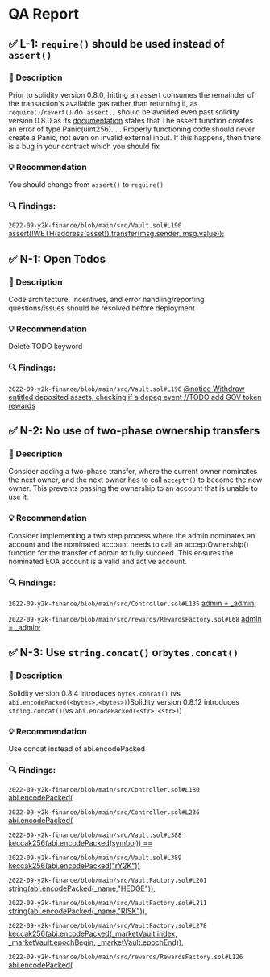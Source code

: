 # QA Report

## ✅ L-1: `require()` should be used instead of `assert()`

### 📝 Description

Prior to solidity version 0.8.0, hitting an assert consumes the remainder of the transaction's available gas rather than returning it, as `require()`/`revert()` do. `assert()` should be avoided even past solidity version 0.8.0 as its [documentation](https://docs.soliditylang.org/en/v0.8.14/control-structures.html#panic-via-assert-and-error-via-require) states that The assert function creates an error of type Panic(uint256). ... Properly functioning code should never create a Panic, not even on invalid external input. If this happens, then there is a bug in your contract which you should fix

### 💡 Recommendation

You should change from `assert()` to `require()`

### 🔍 Findings:

`2022-09-y2k-finance/blob/main/src/Vault.sol#L190` [assert(IWETH(address(asset)).transfer(msg.sender, msg.value));](https://github.com/code-423n4/2022-09-y2k-finance/blob/main/src/Vault.sol#L190)


## ✅ N-1: Open Todos

### 📝 Description

Code architecture, incentives, and error handling/reporting questions/issues should be resolved before deployment

### 💡 Recommendation

Delete TODO keyword

### 🔍 Findings:

`2022-09-y2k-finance/blob/main/src/Vault.sol#L196` [@notice Withdraw entitled deposited assets, checking if a depeg event //TODO add GOV token rewards](https://github.com/code-423n4/2022-09-y2k-finance/blob/main/src/Vault.sol#L196)

## ✅ N-2: No use of two-phase ownership transfers

### 📝 Description

Consider adding a two-phase transfer, where the current owner nominates the next owner, and the next owner has to call `accept*()` to become the new owner. This prevents passing the ownership to an account that is unable to use it.

### 💡 Recommendation

Consider implementing a two step process where the admin nominates an account and the nominated account needs to call an acceptOwnership() function for the transfer of admin to fully succeed. This ensures the nominated EOA account is a valid and active account.

### 🔍 Findings:

`2022-09-y2k-finance/blob/main/src/Controller.sol#L135` [admin = \_admin;](https://github.com/code-423n4/2022-09-y2k-finance/blob/main/src/Controller.sol#L135)

`2022-09-y2k-finance/blob/main/src/rewards/RewardsFactory.sol#L68` [admin = \_admin;](https://github.com/code-423n4/2022-09-y2k-finance/blob/main/src/rewards/RewardsFactory.sol#L68)

## ✅ N-3: Use `string.concat()` or`bytes.concat()`

### 📝 Description

Solidity version 0.8.4 introduces `bytes.concat()` (vs `abi.encodePacked(<bytes>,<bytes>)`)Solidity version 0.8.12 introduces `string.concat()`(vs `abi.encodePacked(<str>,<str>)`)

### 💡 Recommendation

Use concat instead of abi.encodePacked

### 🔍 Findings:

`2022-09-y2k-finance/blob/main/src/Controller.sol#L180` [abi.encodePacked(](https://github.com/code-423n4/2022-09-y2k-finance/blob/main/src/Controller.sol#L180)

`2022-09-y2k-finance/blob/main/src/Controller.sol#L236` [abi.encodePacked(](https://github.com/code-423n4/2022-09-y2k-finance/blob/main/src/Controller.sol#L236)

`2022-09-y2k-finance/blob/main/src/Vault.sol#L388` [keccak256(abi.encodePacked(symbol)) ==](https://github.com/code-423n4/2022-09-y2k-finance/blob/main/src/Vault.sol#L388)

`2022-09-y2k-finance/blob/main/src/Vault.sol#L389` [keccak256(abi.encodePacked("rY2K"))](https://github.com/code-423n4/2022-09-y2k-finance/blob/main/src/Vault.sol#L389)

`2022-09-y2k-finance/blob/main/src/VaultFactory.sol#L201` [string(abi.encodePacked(\_name,"HEDGE")),](https://github.com/code-423n4/2022-09-y2k-finance/blob/main/src/VaultFactory.sol#L201)

`2022-09-y2k-finance/blob/main/src/VaultFactory.sol#L211` [string(abi.encodePacked(\_name,"RISK")),](https://github.com/code-423n4/2022-09-y2k-finance/blob/main/src/VaultFactory.sol#L211)

`2022-09-y2k-finance/blob/main/src/VaultFactory.sol#L278` [keccak256(abi.encodePacked(\_marketVault.index, \_marketVault.epochBegin, \_marketVault.epochEnd)),](https://github.com/code-423n4/2022-09-y2k-finance/blob/main/src/VaultFactory.sol#L278)

`2022-09-y2k-finance/blob/main/src/rewards/RewardsFactory.sol#L126` [abi.encodePacked(](https://github.com/code-423n4/2022-09-y2k-finance/blob/main/src/rewards/RewardsFactory.sol#L126)

